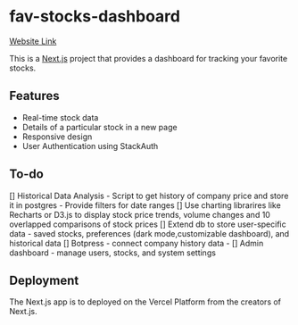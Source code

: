 # fav-stocks-dashboard

[Website Link](https://fav-stocks-dashboard.vercel.app/)

This is a [Next.js](https://nextjs.org) project that provides a dashboard for tracking your favorite stocks.

## Features

- Real-time stock data
- Details of a particular stock in a new page
- Responsive design
- User Authentication using StackAuth

## To-do

[] Historical Data Analysis - Script to get history of company price and store it in postgres - Provide filters for date ranges
[] Use charting librarires like Recharts or D3.js to display stock price trends, volume changes and 10 overlapped comparisons of stock prices
[] Extend db to store user-specific data - saved stocks, preferences (dark mode,customizable dashboard), and historical data
[] Botpress - connect company history data -
[] Admin dashboard - manage users, stocks, and system settings



## Deployment 

The Next.js app is to deployed on the Vercel Platform from the creators of Next.js.